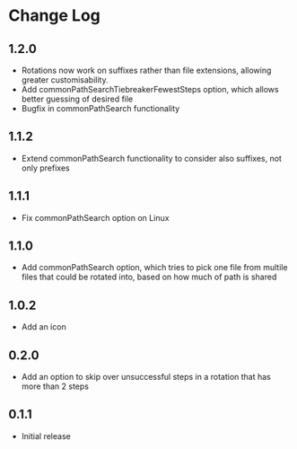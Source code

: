 # Change Log

## 1.2.0

- Rotations now work on suffixes rather than file extensions, allowing greater customisability.
- Add commonPathSearchTiebreakerFewestSteps option, which allows better guessing of desired file
- Bugfix in commonPathSearch functionality

## 1.1.2

- Extend commonPathSearch functionality to consider also suffixes, not only prefixes

## 1.1.1

- Fix commonPathSearch option on Linux

## 1.1.0

- Add commonPathSearch option, which tries to pick one file from multile files that could be rotated into, based on how much of path is shared 

## 1.0.2

- Add an icon
  
## 0.2.0

- Add an option to skip over unsuccessful steps in a rotation that has more than 2 steps

## 0.1.1

- Initial release